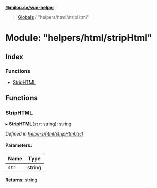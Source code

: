 **[@milou.se/vue-helper](../README.md)**

> [Globals](../globals.md) / "helpers/html/stripHtml"

# Module: "helpers/html/stripHtml"

## Index

### Functions

* [StripHTML](_helpers_html_striphtml_.md#striphtml)

## Functions

### StripHTML

▸ **StripHTML**(`str`: string): string

*Defined in [helpers/html/stripHtml.ts:1](https://github.com/milou-se/milou-vue-helper/blob/41b4934/src/helpers/html/stripHtml.ts#L1)*

#### Parameters:

Name | Type |
------ | ------ |
`str` | string |

**Returns:** string
